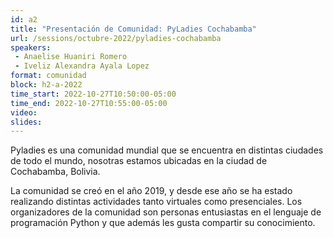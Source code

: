 ```yaml
---
id: a2
title: "Presentación de Comunidad: PyLadies Cochabamba"
url: /sessions/octubre-2022/pyladies-cochabamba
speakers:
 - Anaelise Huaniri Romero
 - Iveliz Alexandra Ayala Lopez
format: comunidad
block: h2-a-2022
time_start: 2022-10-27T10:50:00-05:00
time_end: 2022-10-27T10:55:00-05:00
video:
slides:
---
```


Pyladies es una comunidad mundial que se encuentra en distintas ciudades de todo el mundo, nosotras estamos ubicadas en la ciudad de Cochabamba, Bolivia.

La comunidad se creó en el año 2019, y desde ese año se ha estado realizando distintas actividades tanto virtuales como presenciales.
Los organizadores de la comunidad son personas entusiastas en el lenguaje de programación Python y que además les gusta compartir su conocimiento.

